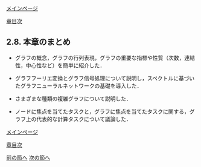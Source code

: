 [メインページ](../../index.markdown)

[章目次](./chap2.md)
## 2.8. 本章のまとめ

-   グラフの概念，グラフの行列表現，グラフの重要な指標や性質（次数，連結性，中心性など）を簡単に紹介した．

-   グラフフーリエ変換とグラフ信号処理について説明し，スペクトルに基づいたグラフニューラルネットワークの基礎を導入した．

-   さまざまな種類の複雑グラフについて説明した．

-   ノードに焦点を当てたタスクと，グラフに焦点を当てたタスクに関する，グラフ上の代表的な計算タスクについて議論した．


[メインページ](../../index.markdown)

[章目次](./chap2.md)

[前の節へ](./subsection_07.md) [次の節へ](./subsection_09.md)


